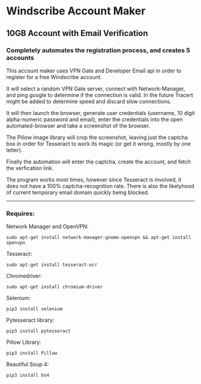 # Windscribe Account Maker #

## 10GB Account with Email Verification ##

### Completely automates the registration process, and creates 5 accounts ###

This account maker uses VPN Gate and Developer Email api in order to register for a free
Windscribe account. 

It will select a random VPN Gate server, connect with Network-Manager, and ping google to determine if the connection is valid. In the future Tracert might be added to determine speed and discard slow connections.

It will then launch the browser, generate user credentials (username, 10 digit alpha-numeric password and email), enter the credentials into the open automated-browser and take a screenshot of the browser.

The Pillow image library will crop the screenshot, leaving just the captcha box in order for Tesseract to work its magic (or get it wrong, mostly by one letter).

Finally the automation will enter the captcha, create the account, and fetch the verfication link.

The program works most times, however since Tesseract is involved, it does not have a 100% captcha-recognition rate. There is also the likelyhood of current temporary email domain quickly being blocked.

---------------------------------------------------------------

### Requires: ##

Network Manager and OpenVPN:

```sudo apt-get install network-manager-gnome-openvpn && apt-get install openvpn```

Tesseract:

```sudo apt-get install tesseract-ocr```

Chromedriver:

```sudo apt-get install chromium-driver```

Selenium:

```pip3 install selenium```

Pytesseract library:

```pip3 install pytesseract```

Pillow Library:

```pip3 install Pillow```

Beautiful Soup 4:

```pip3 install bs4```
